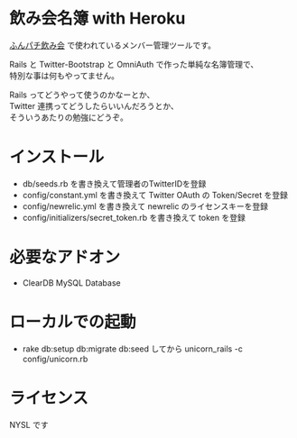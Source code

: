 飲み会名簿 with Heroku
=============

[ふんパチ飲み会](http://funpachin.herokuapp.com/) で使われているメンバー管理ツールです。

Rails と Twitter-Bootstrap と OmniAuth で作った単純な名簿管理で、  
特別な事は何もやってません。

Rails ってどうやって使うのかなーとか、  
Twitter 連携ってどうしたらいいんだろうとか、  
そういうあたりの勉強にどうぞ。


インストール
=============
* db/seeds.rb を書き換えて管理者のTwitterIDを登録
* config/constant.yml を書き換えて Twitter OAuth の Token/Secret を登録
* config/newrelic.yml を書き換えて newrelic のライセンスキーを登録
* config/initializers/secret_token.rb を書き換えて token を登録


必要なアドオン
=============
* ClearDB MySQL Database

ローカルでの起動
=============
* rake db:setup db:migrate db:seed してから unicorn_rails -c config/unicorn.rb

ライセンス
=============
NYSL です

